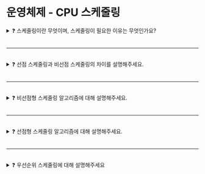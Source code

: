 # 운영체제 - CPU 스케줄링

<details>

<summary>❓ 스케줄링이란 무엇이며, 스케줄링이 필요한 이유는 무엇인가요?</summary>

### ❓ 스케줄링이란 무엇이며, 스케줄링이 필요한 이유는 무엇인가요?

<br>

* **스케줄링이란?**

컴퓨터 시스템의 전반적인 성능과 안정성을 높이고, 사용자의 만족도를 향상 시키는 데 기여한다. 
스케줄링 알고리즘에 따라 선점, 비선점 스케줄링 등의 방법이 있으며, 
시스템 목적과 요구에 맞게 적절한 스케줄링 전략을 선택하는 것이 중요하다.

<br>

* **스케줄링이 필요한 이유**

> **자원 사용 효율성**
- 프로세서, 메모리 및 I/O 자원과 같은 한정된 시스템 자원을 최대한 효율적으로 사용하도록 프로세스를 관리함으로써 전반적인 시스템 성능을 향상 시킬 수 있다.

> **공정성 및 사용자 만족도**

- 여러 프로세스가 동시에 실행되어야 하는 환경에서 스케줄러는 공정한 자원 배분이 이루어지도록 관리하여 운영 체제가 다양한 작업을 원활하게 처리할 수 있게 한다.

> **반응 시간 개선**

- 인터랙티브한 시스템의 경우 사용자 요청에 대해 적절한 반응 시간을 줄이기 위해 스케줄링이 필요하다. 
- 스케줄링을 통해 시스템은 사용자 요청을 적절한 순서로 처리하고 사용자가 원활한 응답을 받을 수 있도록 지원한다.


> **작업량 최적화**

- 시스템에서 처리되는 프로세스 작업량을 최대한 높이기 위해 스케줄링이 사용된다. 고성능 시스템에서는 동시에 여러 프로세스가 실행되어야 하므로 스케줄링이 핵심적인 역할을 한다.

</details>

<br>

---

<br>

<details>

<summary>❓ 선점 스케줄링과 비선점 스케줄링의 차이를 설명해주세요.</summary>

### ❓ 선점 스케줄링과 비선점 스케줄링의 차이를 설명해주세요.

<br>

![image](https://github.com/Shortudy-10th/tech-for-developer/assets/39663810/9da9e4ee-211d-4cc9-81aa-a3c0170c0205)

* **선점 스케줄링(Preemptive Scheduling)**
  * 선점 스케줄링은 현재 실행 중인 프로세스가 완료되기 전에 다른 프로세스가 그 프로세스를 중단하고 CPU를 차지할 수 있는 스케줄링 방식
  * 더 높은 우선 순위의 프로세스가 도착하면 현재 실행 중인 프로세스를 중단시키고 새로운 프로세스를 실행
  * 시스템의 응답 시간을 개선하고, 더 공정한 자원 분배를 제공
  * 실시간 운영체제, 대화형 시스템 등에서 주로 사용

* **비선점 스케줄링 (Non-Preemptive Scheduling)**
  * 비선점 스케줄링은 한 번 CPU를 할당받은 프로세스가 종료되기 전까지 다른 프로세스가 그 프로세스를 중단시킬 수 없는 스케줄링 방식
  * 현재 실행 중인 프로세스가 완료될 때 까지 다른 프로세스가 대기 필요
  * 구현이 상대적으로 쉬움
  * 배치 처리 시스템, 간단한 임베디드 시스템에서 주로사용

</details>

<br>

---

<br>

<details>

<summary>❓ 비선점형 스케줄링 알고리즘에 대해 설명해주세요.</summary>

### ❓ 비선점형 스케줄링 알고리즘에 대해 설명해주세요.

* 어떤 프로세스가 CPU를 할당받아 실행 중이라면 그 작업이 끝날 때까지 기다리는 비선점형
* 예시
  * FCFS 스케줄링
  * SJF 스케줄링
  * HRN 스케줄링

<br>

<details>

<summary>FCFS 스케줄링</summary>

<img src="https://github.com/Shortudy-10th/tech-for-developer/assets/64778589/2407f21d-43c6-4b8a-98c2-665a92a05aca" width="600">

* First Come First Served
* 준비 큐에 도착한 순서대로 CPU를 할당하는 비선점형 방식
  * 선입선출 스케줄링, FIFO 스케줄링
* 초기 일괄 작업 시스템에서 사용됐음
* 큐가 하나라 모든 프로세스의 우선 순위는 동일함
* 단순하고 공평함
* 단점
  * 처리 시간이 긴 프로세스가 CPU를 차지하면 무작정 기다려야 하는 콘보이 효과(or 호위 효과)로 인해 효율성 떨어짐
  * 현재 프로세스가 입출력 요청이 많으면 그동안 CPU가 아무 일도 하지 않고 낭비됨

* 성능

  <img src="https://github.com/Shortudy-10th/tech-for-developer/assets/64778589/bc07a4e7-9e5b-494d-b16d-f8050129cd3a" width="300">

  <img src="https://github.com/Shortudy-10th/tech-for-developer/assets/64778589/cf8143b8-f9af-4177-9308-3db3b900a945">

* 평균 대기 시간 : `(0 + 27 + 42) / 3 = 23`

</details>

<br>

<details>

<summary>SJF 스케줄링</summary>

<img src="https://github.com/Shortudy-10th/tech-for-developer/assets/64778589/ff22ba44-6506-4f04-b3c3-afc152274281" width="500">

* Shortest Job First
* 준비 큐에 있는 프로세스 중 실행 시간이 가장 짧은 작업부터 CPU를 할당하는 비선점형 방식
  * 최단 작업 우선 스케줄링, SPF 스케줄링
* FCFS 스케줄링의 콘보이 효과를 완화해 시스템 효율성 높임
* 단점
  * 프로세스의 종료 시간을 예측하기 어려움
    * 현대 프로세스는 사용자와의 상호작용이 빈번하기 때문
  * 공평하지 못함
    * 실행 시간이 작은 것을 우선하기 때문에 중간에 더 짧은 프로세스가 계속 추가된다면 실행 시간이 긴 프로세스는 끝까지 실행되지 못하는 아사 현상 혹은 무한 봉쇄 현상이 발생함
    * 완화 방법
      * 에이징 : 프로세스가 양보할 수 있는 상한선을 정하는 것, 양보할 때마다 1씩 증가해서 상한선 도달하면 무조건 실행
* 단점으로 인해 잘 사용하지 않음

* 성능

  <img src="https://github.com/Shortudy-10th/tech-for-developer/assets/64778589/008e5fea-5b5d-4a8a-b3d5-5470baba6490" width="300">

  <img src="https://github.com/Shortudy-10th/tech-for-developer/assets/64778589/c08dc5ec-722a-41d6-b68a-03483b8a12b1" width="600">

* 평균 대기 시간 : `(0 + 24 + 36) / 3 = 20`

</details>

<br>

<details>

<summary>HRN 스케줄링</summary>

* Higest Response Ratio Next
* SJF 스케줄링에서 발생하는 아사 현상을 해결하기 위해 만들어진 비선점형 방식
  * 최고 응답률 우선 스케줄링
* 서비스를 받기 위해 기다린 시간과 CPU 사용 시간을 고려해 스케줄링함
   * 우선순위 = `대기시간 + CPU 사용시간 / CPU 사용시간`
* SJF 스케줄링에 비교하면 아사 현상을 해결했다는 장점이 있지만, 여전히 공평성이 위배되어 잘 사용되지 않음

* 성능

![Untitled 9](https://github.com/Shortudy-10th/tech-for-developer/assets/64778589/f0f9af02-7296-4cba-a256-4b49b56d964a)

</details>

<br>

</details>

<br>

---

<br>

<details>

<summary>❓ 선점형 스케줄링 알고리즘에 대해 설명해주세요.</summary>

### ❓ 선점형 스케줄링 알고리즘에 대해 설명해주세요.

<br>

* 어떤 프로세스가 CPU를 할당받아 실행 중이라도 작업을 중단시키고 CPU를 강제로 뺏을 수 있는 알고리즘
* 예시
  - 라운드 로빈 스케줄링
  - SRT 스케줄링
  - 다단계 큐 스케줄링
  - 다단계 피드백 큐 스케줄링

<br>

<details>

<summary>라운드 로빈 스케줄링</summary>

<img src="https://github.com/Shortudy-10th/tech-for-developer/assets/64778589/064960e9-2b44-47eb-93c4-b4769102834a" width="500">

* 한 프로세스가 할당받은 시간(타임 슬라이스) 동안 작업을 하다가 작업을 완료하지 못하면 준비 큐의 맨 뒤로 가는 선점형 방식
* 가장 단순하고 대표적인 방식으로, 모든 프로세스가 작업을 완료할 때까지 순환하며 실행됨
* FCFS 스케줄링과의 차이는 타임 슬라이스가 존재한다는 것
* 타임 슬라이스의 크기와 컨텍스트 스위칭
   * 평균 대기 시간이 비슷하다면 FCFS 스케줄링보다 비효율적인데, 이유는 프로세스 간의 컨텍스트 스위칭으로 인한 오버헤드가 있기 때문.
   * 컨텍스트 스위칭으로 인한 추가 시간을 고려해 타임 슬라이스의 크기를 결정해야 함
      * 큰 경우 : 너무 크면 FCFS와 다를 바 없음
      * 작은 경우 : 너무 작으면 컨텍스트 스위칭이 너무 자주 일어남

* 성능

![Untitled 10](https://github.com/Shortudy-10th/tech-for-developer/assets/64778589/4adaa686-d5c4-445b-9924-659c56b36c1b)

</details>

<br>

<details>

<summary>SRT 스케줄링</summary>

<img src="https://github.com/Shortudy-10th/tech-for-developer/assets/64778589/52c01405-118d-4a65-bb5a-0247650bb5b8" width="500">

* SJF 스케줄링과 라운드 로빈 스케줄링의 혼합
* 기본적으로 라운드 로빈 스케줄링을 사용하나, CPU 할당받을 프로세스 선택 시 남아 있는 작업 시간이 가장 적은 프로세스를 선택
  * 최소 잔류 시간 우선 스케줄링
* 단점
  * 현재 실행 중인 프로세스와 큐에 있는 프로세스의 남은 시간을 주기적으로 계산하고, 남은 시간이 더 적은 프로세스와 컨텍스트 스위칭을 해야 해서 SJF 스케줄링에는 없는 과정이 추가됨
  * SJF 스케줄링과 마찬가지로 프로세스 종료 시간을 예측하기 어렵고, 아사 현상이 발생함
* 잘 사용 안 함

* 성능

![Untitled 11](https://github.com/Shortudy-10th/tech-for-developer/assets/64778589/28ad5f95-51d5-4cad-bd5d-ad86a7b4cee7)

</details>

<br>

<details>

<summary>다단계 큐 스케줄링</summary>

<img src="https://github.com/Shortudy-10th/tech-for-developer/assets/64778589/e70d2550-7a05-4e69-9b20-f51ac78155de" width="500">

* 우선순위에 따라 준비 큐를 여러 개 사용하는 방식
  * 우선순위 별로 큐가 존재
  * 각 큐는 라운드 로빈 스케줄링 방식으로 돌아감
* 고정형 우선순위를 사용함
* 우선순위에 따라 다양한 스케줄링이 가능한 선점형 방식
  * 우선순위 높은 순으로 실행 및 우선순위에 따라 타임 슬라이스 조절 가능 등
  * 프로세스의 우선순위와 작업 형태를 고려해 스케줄링이 가능함
* 우선순위가 높은 상위 큐의 프로세스 작업이 끝날 때까지 하위 큐 프로세스는 작업 할 수 없음
  * 이런 문제로 인해 다단계 피드백 큐 스케줄링이 나옴

</details>

<br>

<details>

<summary>다단계 피드백 큐 스케줄링</summary>

<img src="https://github.com/Shortudy-10th/tech-for-developer/assets/64778589/ce94b6ad-6484-4280-a058-7444ede53084" width="500">

* 다단계 큐 스케줄링의 문제를 보완한 방식으로, 변동 우선순위 사용
* 다단계 큐와 달리, CPU를 사용하고 난 프로세스의 우선순위가 낮아짐
  * CPU 사용이 끝난 후 기존 큐가 아닌, 한 단계 낮은 큐로 들어감
  * 단, 커널 프로세스의 경우 일반 프로세스의 큐에 삽입되지 않음
* 우선순위에 따라 타임 슬라이스 크기가 다름
  * 우선순위 낮은 큐의 타임 슬라이스가 더 큼
  * CPU를 얻을 확률이 더 낮기 때문에 한번 할당받으면 오래 사용할 수 있게 하기 위함
  * 우선순위가 가장 낮은 큐의 타임 슬라이스는 거의 무한대로, 결국 마지막 큐의 경우 FCFS 스케줄링으로 동작함
* **오늘날 운영체제가 일반적으로 사용하는 스케줄링 방식**

</details>

<br>

</details>

<br>

---

<br>

<details>

<summary>❓ 우선순위 스케줄링에 대해 설명해주세요</summary>

### ❓ 우선순위 스케줄링에 대해 설명해주세요

<br>

**우선순위 스케줄링**

* 프로세스는 중요도에 따라 우선순위를 가지는데, 이를 스케줄링에 반영한 것
  * 우선순위를 어떻게 정하느냐에 따라 다양한 방식으로 구현 가능 -> 선점, 비선점 둘 다 가능
* 고정 우선순위 알고리즘
  * 한번 우선순위를 부여받으면 종료될 때까지 유지
  * 구현이 단순하나, 시스템 변동 사항 반영이 안 돼 효율성 떨어짐
* 변동 우선순위 알고리즘
  * 일정 시간마다 우선순위가 변함
  * 복잡하지만, 시스템 상황을 반영해 효율적인 운영 가능
* 시스템 효율성이 아닌 프로세스 중요도에 따라 우선순위를 정하는 이유 : 커널 프로세스와 일반 프로세스가 같은 우선순위라고 하면 일반 프로세스를 실행하느라 커널 프로세스가 제 역할을 못 할 수 있기 때문
* 단점
  * 우선순위가 높은 프로세스에 먼저 CPU를 할당하기 때문에 아사 현상이 발생할 수 있음
  * 준비 큐의 프로세스 순서를 무시하고 프로세스 우선순위에 따라 매번 바꿔줘야 해서 오버헤드 발생

* 예시 : FCFS 스케줄링에 우선순위 적용했을 때의 성능

<img src="https://github.com/Shortudy-10th/tech-for-developer/assets/64778589/cbf9f2e8-03c5-4384-a7ba-abdcf29aad29" width="600">

</details>

<br>